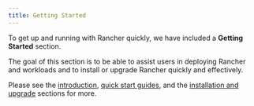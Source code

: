 ```yaml
---
title: Getting Started
---
```


To get up and running with Rancher quickly, we have included a **Getting Started** section.

The goal of this section is to be able to assist users in deploying Rancher and workloads and to install or upgrade Rancher quickly and effectively.

Please see the [introduction](./pages-for-subheaders/introduction.md), [quick start guides](./pages-for-subheaders/quick-start-guides.md), and the [installation and upgrade](./pages-for-subheaders/installation-and-upgrade.md) sections for more.

